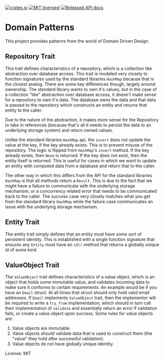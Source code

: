 [![crates.io](http://meritbadge.herokuapp.com/domain_patterns)](https://crates.io/crates/domain_patterns)
[![MIT licensed](https://img.shields.io/badge/license-MIT-blue.svg)](./LICENSE)
[![Released API docs](https://docs.rs/domain_patterns/badge.svg)](https://docs.rs/domain_patterns)

# Domain Patterns

This project provides patterns from the world of Domain Driven Design.

## Repository Trait

This trait defines characteristics of a repository, which is a collection like abstraction over
database access.  This trait is modeled very closely to function signatures used by the standard
libraries `HashMap` because that is the closest analog.  There are some key differences though, largely
around ownership.  The standard library wants to own it's values, but in the case of a collection "like"
abstraction over database access, it doesn't make sense for a repository to own it's data.  The database owns
the data and that data is passed to the repository which constructs an entity and returns that entity to the caller.

Due to the nature of the abstraction, it makes more sense for the Repository to take in references (because that's
all it needs to persist the data to an underlying storage system) and return owned values.

Unlike the standard libraries `HashMap` api, the `insert` does not update the value at the key, if the key already exists.
This is to prevent misuse of the repository.  The logic is flipped from `HashMap`'s `insert` method.  If the key already
exists, then `None` is returned.  If the key does not exist, then the entity itself is returned.  This is useful for cases
in which we want to update an entity with computed data from a database and return that to the caller.

The other way in which this differs from the API for the standard libraries `HashMap` is that all methods return a `Result`.
This is due to the fact that we might have a failure to communicate with the underlying storage mechanism, or a
concurrency related error that needs to be communicated back to the caller.  The success case very closely matches what you get
from the standard library `HashMap` while the failure case communicates an issue with the underlying storage mechanism.

## Entity Trait

The entity trait simply defines that an entity must have some sort of persistent identity.  This is established with a single function
signature that ensures any `Entity` must have an `id()` method that returns a globally unique id of some kind.

## ValueObject Trait

The `ValueObject` trait defines characteristics of a value object, which is an object that holds some immutable value, and validates
incoming data to make sure it conforms to certain requirements.  An example would be if you have an `Email` struct.  At all times that
struct should only hold valid email addresses.  If `Email` implements `ValueObject` trait, then the implementor will be required to
write a `try_from` implementation, which should in turn call their implementation of `validate` and essentially return an error
if validation fails, or create a value object upon success.  Some rules for value objects are:

1. Value objects are immutable.
2. Value objects should validate data that is used to construct them (the "value" they hold after successful validation).
3. Value objects do not have globally unique identity.

License: MIT
